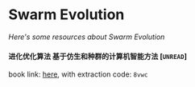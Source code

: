 # Swarm Evolution
*Here's some resources about Swarm Evolution*

#### 进化优化算法  基于仿生和种群的计算机智能方法 [`UNREAD`]
book link: [here](https://pan.baidu.com/s/1C5FtSbp3mH8bk0xmjh5hJQ), with extraction code: `8vwc`